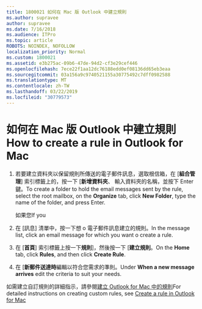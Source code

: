```yaml
---
title: 1800021 如何在 Mac 版 Outlook 中建立規則
ms.author: supravee
author: supravee
ms.date: 7/16/2018
ms.audience: ITPro
ms.topic: article
ROBOTS: NOINDEX, NOFOLLOW
localization_priority: Normal
ms.custom: 1800021
ms.assetid: e3b275ac-09b6-47de-94d2-cf3e29cef446
ms.openlocfilehash: 7ece22f1aa12dc76188edd0ef08136dd65eb3eaa
ms.sourcegitcommit: 03a156a9c9740521155a30775492c7dff0982588
ms.translationtype: MT
ms.contentlocale: zh-TW
ms.lasthandoff: 03/22/2019
ms.locfileid: "30779573"
---
```

# <a name="how-to-create-a-rule-in-outlook-for-mac"></a><span data-ttu-id="962a8-102">如何在 Mac 版 Outlook 中建立規則</span><span class="sxs-lookup"><span data-stu-id="962a8-102">How to create a rule in Outlook for Mac</span></span>

1. <span data-ttu-id="962a8-103">若要建立資料夾以保留規則所傳送的電子郵件訊息，選取根信箱，在 [**組合管理**] 索引標籤上的，按一下 [**新增資料夾**、 輸入資料夾的名稱，並按下 Enter 鍵。</span><span class="sxs-lookup"><span data-stu-id="962a8-103">To create a folder to hold the email messages sent by the rule, select the root mailbox, on the **Organize** tab, click **New Folder**, type the name of the folder, and press Enter.</span></span>
    
    <span data-ttu-id="962a8-104">如果您</span><span class="sxs-lookup"><span data-stu-id="962a8-104">If you</span></span> 
    
2. <span data-ttu-id="962a8-105">在 [訊息] 清單中，按一下想 o 電子郵件訊息建立的規則。</span><span class="sxs-lookup"><span data-stu-id="962a8-105">In the message list, click an email message for which you want o create a rule.</span></span>
    
3. <span data-ttu-id="962a8-106">在 [**首頁**] 索引標籤上按一下**規則**]，然後按一下 [**建立規則**。</span><span class="sxs-lookup"><span data-stu-id="962a8-106">On the **Home** tab, click **Rules**, and then click **Create Rule**.</span></span>
    
4. <span data-ttu-id="962a8-107">在 [**新郵件送達時**編輯以符合您需求的準則。</span><span class="sxs-lookup"><span data-stu-id="962a8-107">Under **When a new message arrives** edit the criteria to suit your needs.</span></span> 
    
<span data-ttu-id="962a8-108">如需建立自訂規則的詳細指示，請參閱[建立 Outlook for Mac 中的規則](https://aka.ms/AA1uy0v)</span><span class="sxs-lookup"><span data-stu-id="962a8-108">For detailed instructions on creating custom rules, see [Create a rule in Outlook for Mac](https://aka.ms/AA1uy0v)</span></span>
  

